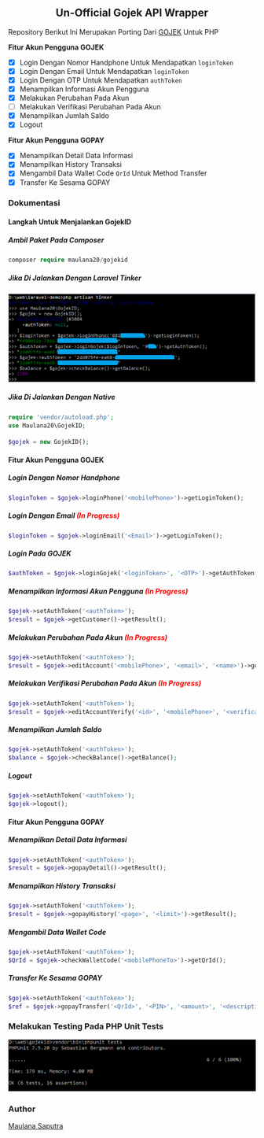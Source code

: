 ## <center>Un-Official Gojek API Wrapper</center>
Repository Berikut Ini Merupakan Porting Dari [GOJEK](https://github.com/ridwanfathin/gojek) Untuk PHP

<b>Fitur Akun Pengguna GOJEK</b>
- [x] Login Dengan Nomor Handphone Untuk Mendapatkan `loginToken`
- [x] Login Dengan Email Untuk Mendapatkan `loginToken`
- [x] Login Dengan OTP Untuk Mendapatkan `authToken`
- [x] Menampilkan Informasi Akun Pengguna
- [x] Melakukan Perubahan Pada Akun
- [ ] Melakukan Verifikasi Perubahan Pada Akun
- [x] Menampilkan Jumlah Saldo
- [x] Logout

<b>Fitur Akun Pengguna GOPAY</b>
- [x] Menampilkan Detail Data Informasi
- [x] Menampilkan History Transaksi
- [x] Mengambil Data Wallet Code `QrId` Untuk Method Transfer
- [x] Transfer Ke Sesama GOPAY

### Dokumentasi

#### Langkah Untuk Menjalankan GojekID
##### Ambil Paket Pada Composer
```php
composer require maulana20/gojekid
```
##### Jika Di Jalankan Dengan Laravel Tinker

[![tinker](./screen/tinker.PNG)](./../../)

##### Jika Di Jalankan Dengan Native
```php
require 'vendor/autoload.php';
use Maulana20\GojekID;

$gojek = new GojekID();
```

#### Fitur Akun Pengguna GOJEK
##### Login Dengan Nomor Handphone
```php
$loginToken = $gojek->loginPhone('<mobilePhone>')->getLoginToken();
```
##### Login Dengan Email <span style="color:red">(In Progress)</span>
```php
$loginToken = $gojek->loginEmail('<Email>')->getLoginToken();
```
##### Login Pada GOJEK
```php
$authToken = $gojek->loginGojek('<loginToken>', '<OTP>')->getAuthToken();
```
##### Menampilkan Informasi Akun Pengguna <span style="color:red">(In Progress)</span>
```php
$gojek->setAuthToken('<authToken>');
$result = $gojek->getCustomer()->getResult();
```
##### Melakukan Perubahan Pada Akun <span style="color:red">(In Progress)</span>
```php
$gojek->setAuthToken('<authToken>');
$result = $gojek->editAccount('<mobilePhone>', '<email>', '<name>')->getResult();
```
##### Melakukan Verifikasi Perubahan Pada Akun <span style="color:red">(In Progress)</span>
```php
$gojek->setAuthToken('<authToken>');
$result = $gojek->editAccountVerify('<id>', '<mobilePhone>', '<verificationCode>')->getResult();
```
##### Menampilkan Jumlah Saldo
```php
$gojek->setAuthToken('<authToken>');
$balance = $gojek->checkBalance()->getBalance();
```
##### Logout
```php
$gojek->setAuthToken('<authToken>');
$gojek->logout();
```

#### Fitur Akun Pengguna GOPAY
##### Menampilkan Detail Data Informasi
```php
$gojek->setAuthToken('<authToken>');
$result = $gojek->gopayDetail()->getResult();
```
##### Menampilkan History Transaksi
```php
$gojek->setAuthToken('<authToken>');
$result = $gojek->gopayHistory('<page>', '<limit>')->getResult();
```
##### Mengambil Data Wallet Code
```php
$gojek->setAuthToken('<authToken>');
$QrId = $gojek->checkWalletCode('<mobilePhoneTo>')->getQrId();
```
##### Transfer Ke Sesama GOPAY
```php
$gojek->setAuthToken('<authToken>');
$ref = $gojek->gopayTransfer('<QrId>', '<PIN>', '<amount>', '<description>')->getRef();
```

### Melakukan Testing Pada PHP Unit Tests

[![php-test](./screen/php-test.PNG)](./../../)

### Author

[Maulana Saputra](mailto:maulanasaputra11091082@gmail.com)
